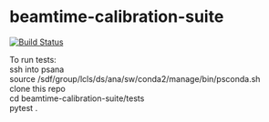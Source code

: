 # beamtime-calibration-suite
[![Build Status](https://github.com/slaclab/beamtime-calibration-suite/actions/workflows/run-tests.yml/badge.svg?branch=main)](https://github.com/slaclab/beamtime-calibration-suite/actions/workflows/run-tests.yml)

To run tests:   
ssh into psana  
source /sdf/group/lcls/ds/ana/sw/conda2/manage/bin/psconda.sh  
clone this repo  
cd beamtime-calibration-suite/tests  
pytest .  
